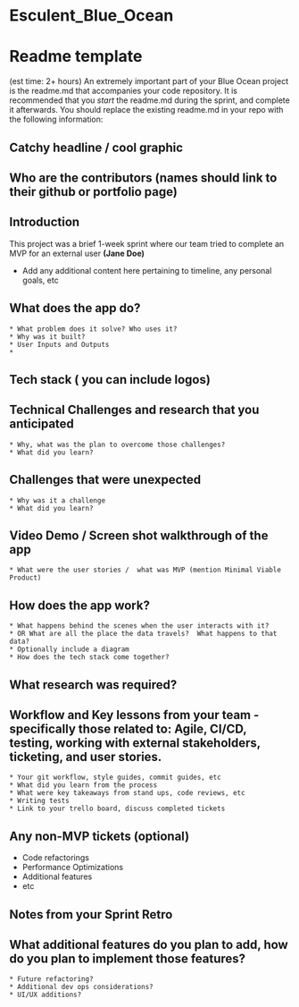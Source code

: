 # Esculent_Blue_Ocean
# Readme template 
(est time: 2+ hours)
An extremely important part of your Blue Ocean project is the readme.md that accompanies your code repository.
It is recommended that you *start* the readme.md during the sprint, and complete it afterwards.
You should replace the existing readme.md in your repo with the following information:
## Catchy headline / cool graphic
## Who are the contributors (names should link to their github or portfolio page)
## Introduction
This project was a brief 1-week sprint where our team tried to complete an MVP for an external user **(Jane Doe)**
 - Add any additional content here pertaining to timeline, any personal goals, etc
## What does the app do? 
    * What problem does it solve? Who uses it?
    * Why was it built?
    * User Inputs and Outputs
    * 
## Tech stack ( you can include logos)
## Technical Challenges and research that you anticipated
    * Why, what was the plan to overcome those challenges?
    * What did you learn?
## Challenges that were unexpected
    * Why was it a challenge
    * What did you learn?
## Video Demo / Screen shot walkthrough of the app 
    * What were the user stories /  what was MVP (mention Minimal Viable Product)
## How does the app work?
    * What happens behind the scenes when the user interacts with it? 
    * OR What are all the place the data travels?  What happens to that data?
    * Optionally include a diagram
    * How does the tech stack come together?
## What research was required?
## Workflow and Key lessons from your team - specifically those related to: Agile, CI/CD, testing, working with external stakeholders, ticketing, and user stories.
    * Your git workflow, style guides, commit guides, etc
    * What did you learn from the process
    * What were key takeaways from stand ups, code reviews, etc
    * Writing tests
    * Link to your trello board, discuss completed tickets
## Any non-MVP tickets (optional)
 - Code refactorings
 - Performance Optimizations
 - Additional features
 - etc
## Notes from your Sprint Retro
## What additional features do you plan to add, how do you plan to implement those features?
    * Future refactoring?
    * Additional dev ops considerations?
    * UI/UX additions?